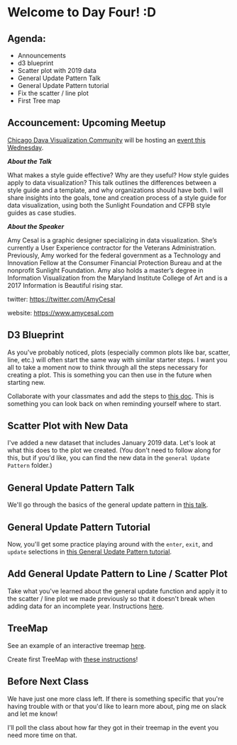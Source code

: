 
# Welcome to Day Four! :D

## Agenda:
- Announcements
- d3 blueprint
- Scatter plot with 2019 data
- General Update  Pattern Talk
- General Update Pattern tutorial
- Fix the scatter / line plot
- First Tree map

## Accouncement: Upcoming Meetup

[Chicago Dava Visualization Community](https://www.meetup.com/Chicago-Data-Viz-Community) will be hosting an [event this Wednesday](https://www.meetup.com/Chicago-Data-Viz-Community/events/257723997/). 

*****About the Talk*****

What makes a style guide effective? Why are they useful? How style guides apply to data visualization? This talk outlines the differences between a style guide and a template, and why organizations should have both. I will share insights into the goals, tone and creation process of a style guide for data visualization, using both the Sunlight Foundation and CFPB style guides as case studies.

*****About the Speaker*****

Amy Cesal is a graphic designer specializing in data visualization. She’s currently a User Experience contractor for the Veterans Administration. Previously, Amy worked for the federal government as a Technology and Innovation Fellow at the Consumer Financial Protection Bureau and at the nonprofit Sunlight Foundation. Amy also holds a master’s degree in Information Visualization from the Maryland Institute College of Art and is a 2017 Information is Beautiful rising star.

twitter: https://twitter.com/AmyCesal

website: https://www.amycesal.com



## D3 Blueprint
As you've probably noticed, plots (especially common plots like bar, scatter, line, etc.) will often start the same way with similar starter steps. I want you all to take a moment now to think through all the steps necessary for creating a plot. This is something you can then use in the future when starting new. 

Collaborate with your classmates and add the steps to [this doc](https://docs.google.com/document/d/12V8c9BRft1uhFFTjg9c0sAucCfVVyho63fIsQqk8gdg/edit?usp=sharing). This is something you can look back on when reminding yourself where to start.

## Scatter Plot with New Data

I've added a new dataset that includes January 2019 data. Let's look at what this does to the plot we created. (You don't need to follow along for this, but if you'd like, you can find the new data in the `general Update Pattern` folder.)

## General Update Pattern Talk

We'll go through the basics of the general update  pattern in [this talk](https://github.com/molliemarie/SharedSlides/blob/master/General_Update_Pattern.pdf). 

## General Update Pattern Tutorial

Now, you'll get some practice playing around with the `enter`, `exit`, and `update` selections in [this General Update Pattern tutorial](/Projects&Exercises/generalUpdatePattern/genUpdatePattern_StarTrekLab.md).

## Add General Update  Pattern to Line / Scatter Plot

Take what you've learned about the general update function and apply it to the scatter / line plot we made previously so that it doesn't break when adding data for an incomplete year. Instructions [here](/Projects&Exercises/generalUpdatePattern/). 

## TreeMap

See an example of an interactive treemap [here](https://vizhub.healthdata.org/gbd-compare/). 

Create first TreeMap with [these instructions](/Projects&Exercises/TreeMap/)!

## Before Next Class

We have just one more class left. If there is something specific that you're having trouble with or that you'd like to learn more about, ping me on slack and let me know!

I'll poll the class about how far they got in their treemap in the event you need more time on that.



